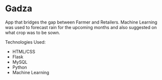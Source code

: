 # Gadza

App that bridges the gap between Farmer and Retailers. Machine Learning was used to forecast rain for the upcoming months and also suggested on what crop was to be sown.

Technologies Used: 
- HTML/CSS
- Flask
- MySQL
- Python
- Machine Learning
